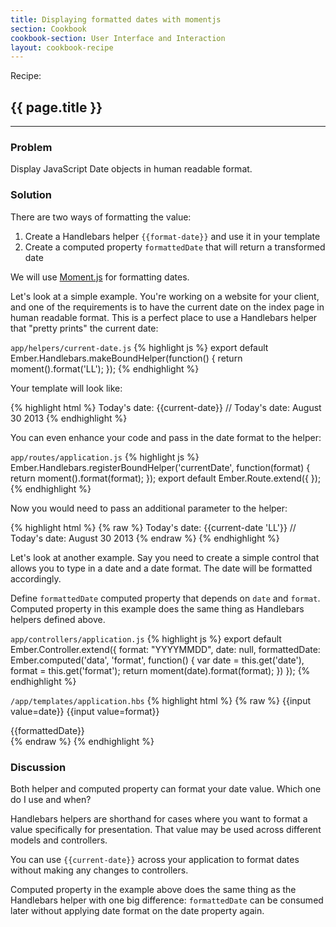 ```yaml
---
title: Displaying formatted dates with momentjs
section: Cookbook
cookbook-section: User Interface and Interaction
layout: cookbook-recipe
---
```

<span class="recipe-label">Recipe:</span>
## {{ page.title }}
-----
### Problem

Display JavaScript Date objects in human readable format.

### Solution

There are two ways of formatting the value:

1. Create a Handlebars helper `{{format-date}}` and use it in your template
2. Create a computed property `formattedDate` that will return a transformed date

We will use [Moment.js](http://momentjs.com) for formatting dates.

Let's look at a simple example. You're working on a website for your
client, and one of the requirements is to have the current date on the index page in human readable format. This is a perfect place to use a
Handlebars helper that "pretty prints" the current date:

`app/helpers/current-date.js`
{% highlight js %}
export default Ember.Handlebars.makeBoundHelper(function() {
  return moment().format('LL');
});
{% endhighlight %}

Your template will look like:

{% highlight html %}
Today's date: {{current-date}}  // Today's date: August 30 2013
{% endhighlight %}

You can even enhance your code and pass in the date format to the helper:

`app/routes/application.js`
{% highlight js %}
Ember.Handlebars.registerBoundHelper('currentDate', function(format) {
  return moment().format(format);
});
export default Ember.Route.extend({
});
{% endhighlight %}

Now you would need to pass an additional parameter to the helper:

{% highlight html %}
{% raw %}
Today's date: {{current-date 'LL'}}  // Today's date: August 30 2013
{% endraw %}
{% endhighlight %}

Let's look at another example. Say you need
to create a simple control that allows you to type in a date and
a date format. The date will be formatted accordingly.

Define `formattedDate` computed property that depends on
`date` and `format`. Computed property in this example does
the same thing as Handlebars helpers defined above.

`app/controllers/application.js`
{% highlight js %}
export default Ember.Controller.extend({
  format: "YYYYMMDD",
  date: null,
  formattedDate: Ember.computed('data', 'format', function() {
    var date = this.get('date'),
        format = this.get('format');
    return moment(date).format(format);
  })
});
{% endhighlight %}

`/app/templates/application.hbs`
{% highlight html %}
{% raw %}
{{input value=date}}
{{input value=format}}
<div>{{formattedDate}}</div>
{% endraw %}
{% endhighlight %}

### Discussion

Both helper and computed property can format your date value.
Which one do I use and when?

Handlebars helpers are shorthand for cases where you want to format
a value specifically for presentation. That value may be used
across different models and controllers.

You can use `{{current-date}}` across your application to format dates
without making any changes to controllers.

Computed property in the example above does the same thing as the
Handlebars helper with one big difference:
`formattedDate` can be consumed later without applying
date format on the date property again.

<!---#### Example
<a class="jsbin-embed" href="http://jsbin.com/nipujoneqe/1/embed?live">JS Bin</a>-->
